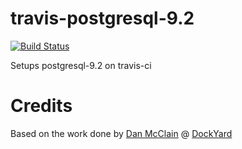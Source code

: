 travis-postgresql-9.2
=====================

[![Build Status](https://travis-ci.org/maraca/travis-postgresql-9.2.png?branch=master)](https://travis-ci.org/maraca/travis-postgresql-9.2)

Setups postgresql-9.2 on travis-ci

Credits
=======

Based on the work done by [Dan McClain](http://reefpoints.dockyard.com/authors/dan-mcclain.html)  @ [DockYard](http://reefpoints.dockyard.com/ruby/2013/03/29/running-postgresql-9-2-on-travis-ci.html)
